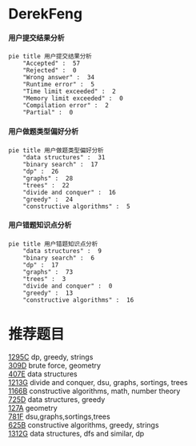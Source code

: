 # DerekFeng

<!-- tabs:start -->



#### **用户提交结果分析**

```mermaid
pie title 用户提交结果分析
    "Accepted" :  57
    "Rejected" :  0
    "Wrong answer" :  34
    "Runtime error" :  5
    "Time limit exceeded" :  2
    "Memory limit exceeded" :  0
    "Compilation error" :  2
    "Partial" :  0
```

#### **用户做题类型偏好分析**

```mermaid
pie title 用户做题类型偏好分析
    "data structures" :  31
    "binary search" :  17
    "dp" :  26
    "graphs" :  28
    "trees" :  22
    "divide and conquer" :  16
    "greedy" :  24
    "constructive algorithms" :  5
```
#### **用户错题知识点分析**

```mermaid
pie title 用户错题知识点分析
    "data structures" :  9
    "binary search" :  6
    "dp" :  17
    "graphs" :  73
    "trees" :  3
    "divide and conquer" :  0
    "greedy" :  13
    "constructive algorithms" :  16
```



<!-- tabs:end -->
# 推荐题目
[1295C](https://codeforces.com/contest/1295/problem/C)		dp,
                        greedy,
                        strings		  
[309D](https://codeforces.com/contest/309/problem/D)		brute force,
                        geometry		  
[407E](https://codeforces.com/contest/407/problem/E)		data structures		  
[1213G](https://codeforces.com/contest/1213/problem/G)		divide and conquer,
                        dsu,
                        graphs,
                        sortings,
                        trees		  
[1166B](https://codeforces.com/contest/1166/problem/B)		constructive algorithms,
                        math,
                        number theory		  
[725D](https://codeforces.com/contest/725/problem/D)		data structures,
                        greedy		  
[127A](https://codeforces.com/contest/127/problem/A)		geometry		  
[781F](https://codeforces.com/contest/781/problem/F)		dsu,graphs,sortings,trees		  
[625B](https://codeforces.com/contest/625/problem/B)		constructive algorithms,
                        greedy,
                        strings		  
[1312G](https://codeforces.com/contest/1312/problem/G)		data structures,
                        dfs and similar,
                        dp		  
